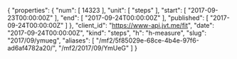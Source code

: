 {
  "properties": {
    "num": [
      14323
    ],
    "unit": [
      "steps"
    ],
    "start": [
      "2017-09-23T00:00:00Z"
    ],
    "end": [
      "2017-09-24T00:00:00Z"
    ],
    "published": [
      "2017-09-24T00:00:00Z"
    ]
  },
  "client_id": "https://www-api.jvt.me/fit",
  "date": "2017-09-24T00:00:00Z",
  "kind": "steps",
  "h": "h-measure",
  "slug": "2017/09/ymueg",
  "aliases": [
    "/mf2/5f85029e-68ce-4b4e-97f6-ad6af4782a20/",
    "/mf2/2017/09/YmUeG"
  ]
}
